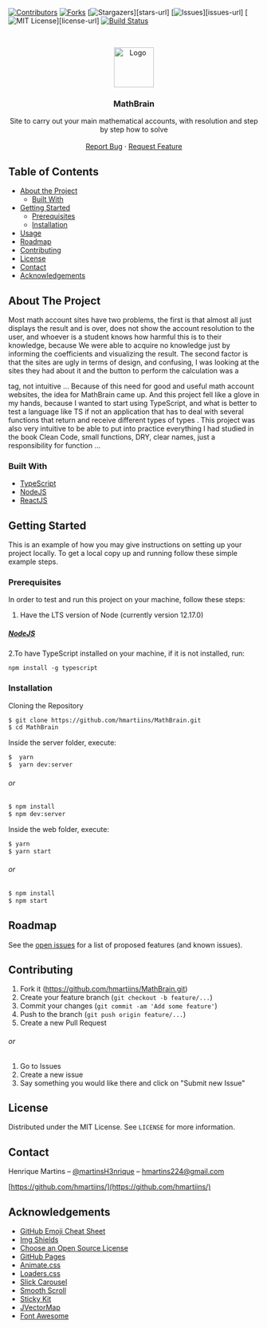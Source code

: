 [![Contributors][contributors-shield]][contributors-url]
[![Forks][forks-shield]][forks-url]
[![Stargazers][stars-shield]][stars-url]
[![Issues][issues-shield]][issues-url]
[![MIT License][license-shield]][license-url]
[![Build Status][travis-image]][travis-url]

<br />
<p align="center">
  <a href="https://github.com/othneildrew/Best-README-Template">
    <img src="images/logo.png" alt="Logo" width="80" height="80">
  </a>

  <h3 align="center">MathBrain</h3>

  <p align="center">
    Site to carry out your main mathematical accounts, with resolution and step by step how to solve
    <br />
    <br />
    <a href="https://github.com/hmartiins/MathBrain/issuess">Report Bug</a>
    ·
    <a href="https://github.com/hmartiins/MathBrain/issues">Request Feature</a>
  </p>
</p>

## Table of Contents

* [About the Project](#about-the-project)
  * [Built With](#built-with)
* [Getting Started](#getting-started)
  * [Prerequisites](#prerequisites)
  * [Installation](#installation)
* [Usage](#usage)
* [Roadmap](#roadmap)
* [Contributing](#contributing)
* [License](#license)
* [Contact](#contact)
* [Acknowledgements](#acknowledgements)



<!-- ABOUT THE PROJECT -->
## About The Project

<!-- [![Product Name Screen Shot][product-screenshot]](https://example.com) -->

Most math account sites have two problems, the first is that almost all just displays the result and is over, does not show the account resolution to the user, and whoever is a student knows how harmful this is to their knowledge, because We were able to acquire no knowledge just by informing the coefficients and visualizing the result. The second factor is that the sites are ugly in terms of design, and confusing, I was looking at the sites they had about it and the button to perform the calculation was a <p> </p> tag, not intuitive ...
Because of this need for good and useful math account websites, the idea for MathBrain came up. And this project fell like a glove in my hands, because I wanted to start using TypeScript, and what is better to test a language like TS if not an application that has to deal with several functions that return and receive different types of types .
This project was also very intuitive to be able to put into practice everything I had studied in the book Clean Code, small functions, DRY, clear names, just a responsibility for function ...



### Built With

* [TypeScript](https://www.typescriptlang.org/://jquery.com)
* [NodeJS](https://nodejs.org/en/)
* [ReactJS](https://reactjs.org/)

<!-- GETTING STARTED -->
## Getting Started

This is an example of how you may give instructions on setting up your project locally.
To get a local copy up and running follow these simple example steps.

### Prerequisites

In order to test and run this project on your machine, follow these steps:
1. Have the LTS version of Node (currently version 12.17.0)

##### [NodeJS](https://nodejs.org/en/)

2.To have TypeScript installed on your machine, if it is not installed, run:

```
npm install -g typescript
```
### Installation

Cloning the Repository

```sh
$ git clone https://github.com/hmartiins/MathBrain.git
$ cd MathBrain 
```

Inside the server folder, execute:

```sh
$  yarn 
$  yarn dev:server
```

###### or

```sh
$ npm install 
$ npm dev:server
```

Inside the web folder, execute:

```sh
$ yarn 
$ yarn start 
```

###### or

```sh
$ npm install 
$ npm start 
```
<!-- ROADMAP -->
## Roadmap

See the [open issues](https://github.com/hmartiins/MathBrain/issuess) for a list of proposed features (and known issues).

<!-- CONTRIBUTING -->
## Contributing

1. Fork it (<https://github.com/hmartiins/MathBrain.git>)
2. Create your feature branch (`git checkout -b feature/...`)
3. Commit your changes (`git commit -am 'Add some feature'`)
4. Push to the branch (`git push origin feature/...`)
5. Create a new Pull Request

###### or

1. Go to Issues
2. Create a new issue
3. Say something you would like there and click on "Submit new Issue"

<!-- LICENSE -->
## License

Distributed under the MIT License. See `LICENSE` for more information.

<!-- CONTACT -->
## Contact

Henrique Martins – [@martinsH3nrique](https://twitter.com/martinsH3nrique) – hmartins224@gmail.com

[https://github.com/hmartiins/](https://github.com/hmartiins/)


<!-- ACKNOWLEDGEMENTS -->
## Acknowledgements
* [GitHub Emoji Cheat Sheet](https://www.webpagefx.com/tools/emoji-cheat-sheet)
* [Img Shields](https://shields.io)
* [Choose an Open Source License](https://choosealicense.com)
* [GitHub Pages](https://pages.github.com)
* [Animate.css](https://daneden.github.io/animate.css)
* [Loaders.css](https://connoratherton.com/loaders)
* [Slick Carousel](https://kenwheeler.github.io/slick)
* [Smooth Scroll](https://github.com/cferdinandi/smooth-scroll)
* [Sticky Kit](http://leafo.net/sticky-kit)
* [JVectorMap](http://jvectormap.com)
* [Font Awesome](https://fontawesome.com)

<!-- MARKDOWN LINKS & IMAGES -->
<!-- https://www.markdownguide.org/basic-syntax/#reference-style-links -->
[contributors-shield]: https://img.shields.io/github/contributors/hmartiins/MathBrain
[contributors-url]: https://img.shields.io/github/graphs/hmartiins/MathBrain
[forks-shield]: https://img.shields.io/github/forks/hmartiins/MathBrain
[forks-url]: https://github.com/othneildrew/Best-README-Template/network/members
[stars-shield]: https://img.shields.io/github/stars/hmartiins/MathBrain
[issues-shield]: https://img.shields.io/github/issues/hmartiins/MathBrain
[license-shield]: https://img.shields.io/github/license/hmartiins/MathBrain
[travis-image]: https://img.shields.io/travis/dbader/node-datadog-metrics/master.svg?style=flat-square
[travis-url]: https://travis-ci.org/dbader/node-datadog-metrics